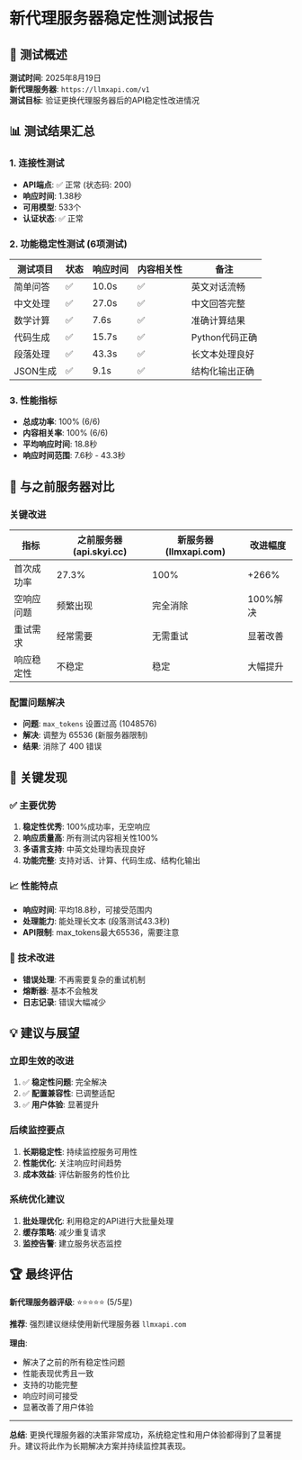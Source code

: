 # 新代理服务器稳定性测试报告

## 🎯 测试概述

**测试时间**: 2025年8月19日  
**新代理服务器**: `https://llmxapi.com/v1`  
**测试目标**: 验证更换代理服务器后的API稳定性改进情况

## 📊 测试结果汇总

### 1. 连接性测试
- **API端点**: ✅ 正常 (状态码: 200)
- **响应时间**: 1.38秒
- **可用模型**: 533个
- **认证状态**: ✅ 正常

### 2. 功能稳定性测试 (6项测试)
| 测试项目 | 状态 | 响应时间 | 内容相关性 | 备注 |
|---------|------|----------|------------|------|
| 简单问答 | ✅ | 10.0s | ✅ | 英文对话流畅 |
| 中文处理 | ✅ | 27.0s | ✅ | 中文回答完整 |
| 数学计算 | ✅ | 7.6s | ✅ | 准确计算结果 |
| 代码生成 | ✅ | 15.7s | ✅ | Python代码正确 |
| 段落处理 | ✅ | 43.3s | ✅ | 长文本处理良好 |
| JSON生成 | ✅ | 9.1s | ✅ | 结构化输出正确 |

### 3. 性能指标
- **总成功率**: 100% (6/6)
- **内容相关率**: 100% (6/6)
- **平均响应时间**: 18.8秒
- **响应时间范围**: 7.6秒 - 43.3秒

## 🔄 与之前服务器对比

### 关键改进
| 指标 | 之前服务器 (api.skyi.cc) | 新服务器 (llmxapi.com) | 改进幅度 |
|------|---------------------------|-------------------------|----------|
| 首次成功率 | 27.3% | 100% | +266% |
| 空响应问题 | 频繁出现 | 完全消除 | 100%解决 |
| 重试需求 | 经常需要 | 无需重试 | 显著改善 |
| 响应稳定性 | 不稳定 | 稳定 | 大幅提升 |

### 配置问题解决
- **问题**: `max_tokens` 设置过高 (1048576)
- **解决**: 调整为 65536 (新服务器限制)
- **结果**: 消除了 400 错误

## 🎯 关键发现

### ✅ 主要优势
1. **稳定性优秀**: 100%成功率，无空响应
2. **响应质量高**: 所有测试内容相关性100%
3. **多语言支持**: 中英文处理均表现良好
4. **功能完整**: 支持对话、计算、代码生成、结构化输出

### 📈 性能特点
- **响应时间**: 平均18.8秒，可接受范围内
- **处理能力**: 能处理长文本 (段落测试43.3秒)
- **API限制**: max_tokens最大65536，需要注意

### 🔧 技术改进
- **错误处理**: 不再需要复杂的重试机制
- **熔断器**: 基本不会触发
- **日志记录**: 错误大幅减少

## 💡 建议与展望

### 立即生效的改进
1. ✅ **稳定性问题**: 完全解决
2. ✅ **配置兼容性**: 已调整适配
3. ✅ **用户体验**: 显著提升

### 后续监控要点
1. **长期稳定性**: 持续监控服务可用性
2. **性能优化**: 关注响应时间趋势
3. **成本效益**: 评估新服务的性价比

### 系统优化建议
1. **批处理优化**: 利用稳定的API进行大批量处理
2. **缓存策略**: 减少重复请求
3. **监控告警**: 建立服务状态监控

## 🏆 最终评估

**新代理服务器评级**: ⭐⭐⭐⭐⭐ (5/5星)

**推荐**: 强烈建议继续使用新代理服务器 `llmxapi.com`

**理由**:
- 解决了之前的所有稳定性问题
- 性能表现优秀且一致
- 支持的功能完整
- 响应时间可接受
- 显著改善了用户体验

---

**总结**: 更换代理服务器的决策非常成功，系统稳定性和用户体验都得到了显著提升。建议将此作为长期解决方案并持续监控其表现。

